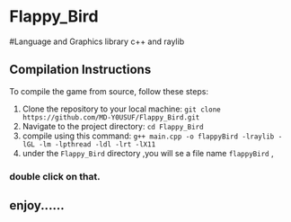 # Flappy_Bird
#Language and Graphics library
c++ and raylib
## Compilation Instructions

To compile the game from source, follow these steps:

1. Clone the repository to your local machine:  ```git clone https://github.com/MD-Y0USUF/Flappy_Bird.git```
2. Navigate to the project directory: ```cd Flappy_Bird```
3. compile using this command: ```g++ main.cpp -o flappyBird -lraylib -lGL -lm -lpthread -ldl -lrt -lX11```
4. under the ```Flappy_Bird``` directory ,you will se a file name ```flappyBird``` ,
### double click on that.
## enjoy......

